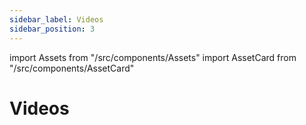 ```yaml
---
sidebar_label: Videos
sidebar_position: 3
---
```

import Assets from "/src/components/Assets"
import AssetCard from "/src/components/AssetCard"

# Videos

<Assets>
  <AssetCard type="video" heading="Video" link="https://s.vrgmetri.com/gb-web/portal-docs/asset-library/videos/bodyStretch_loop.mp4" />
  <AssetCard type="video" heading="Video" link="https://s.vrgmetri.com/gb-web/portal-docs/asset-library/videos/spaceship_v01.mp4" />
</Assets>